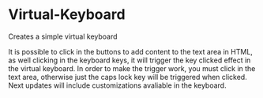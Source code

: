 # Virtual-Keyboard
Creates a simple virtual keyboard

It is possible to click in the buttons to add content to the text area in HTML, as well clicking in the keyboard keys, it will trigger the key clicked effect in the virtual keyboard. In order to make the trigger work, you must click in the text area, otherwise just the caps lock key will be triggered when clicked.
Next updates will include customizations avaliable in the keyboard.
